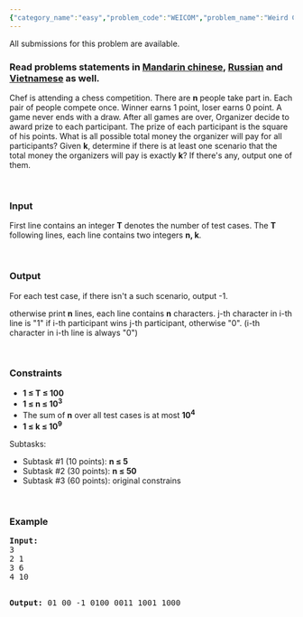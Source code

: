 ```yaml
---
{"category_name":"easy","problem_code":"WEICOM","problem_name":"Weird Competition","languages_supported":{"0":"ADA","1":"ASM","2":"BASH","3":"BF","4":"C","5":"C99 strict","6":"CAML","7":"CLOJ","8":"CLPS","9":"CPP 4.3.2","10":"CPP 6.3","11":"CPP14","12":"CS2","13":"D","14":"ERL","15":"FORT","16":"FS","17":"GO","18":"HASK","19":"ICK","20":"ICON","21":"JAVA","22":"JS","23":"kotlin","24":"LISP clisp","25":"LISP sbcl","26":"LUA","27":"NEM","28":"NICE","29":"NODEJS","30":"PAS fpc","31":"PAS gpc","32":"PERL","33":"PERL6","34":"PHP","35":"PIKE","36":"PRLG","37":"PYPY","38":"PYTH","39":"PYTH 3.5","40":"RUBY","41":"rust","42":"SCALA","43":"SCM chicken","44":"SCM guile","45":"SCM qobi","46":"ST","47":"swift","48":"TCL","49":"TEXT","50":"WSPC"},"max_timelimit":1,"source_sizelimit":50000,"problem_author":"chemthan","problem_tester":"melfice","date_added":"23-08-2017","tags":{"0":"chemthan","1":"constructive","2":"ltime53","3":"medium"},"editorial_url":"https://discuss.codechef.com/problems/WEICOM","time":{"view_start_date":1509210000,"submit_start_date":1509210000,"visible_start_date":1509210000,"end_date":1735669800},"layout":"problem"}
---
```

<span class="solution-visible-txt">All submissions for this problem are available.</span><h3>Read problems statements in <a target="_blank" 
href="http://www.codechef.com/download/translated/LTIME53/mandarin/WEICOM.pdf">Mandarin chinese</a>, <a target="_blank" 
href="http://www.codechef.com/download/translated/LTIME53/russian/WEICOM.pdf">Russian</a> and <a target="_blank" 
href="http://www.codechef.com/download/translated/LTIME53/vietnamese/WEICOM.pdf">Vietnamese</a> as well.</h3>

<p>Chef is attending a chess competition. There are <b>n</b> people take part in. Each pair of people compete once. Winner earns 1 point, loser earns 0 point. A game never ends with a draw. After all games are over, Organizer decide to award prize to each participant. The prize of each participant is the square of his points. What is all possible total money the organizer will pay for all participants? Given <b>k</b>, determine if there is at least one scenario that the total money the organizers will pay is exactly <b>k</b>? If there's any, output one of them.</p>
<p> </p>

<h3>Input</h3>
<p>First line contains an integer <b>T</b> denotes the number of test cases. The <b>T</b> following lines, each line contains two integers <b>n, k</b>.</p>
<p> </p>

<h3>Output</h3>
<p>For each test case, if there isn't a such scenario, output -1.</p>
<p>otherwise print <b>n</b>
 lines, each line contains <b>n</b> characters. j-th character in i-th line is "1" if i-th participant wins j-th participant, otherwise "0". (i-th character in i-th line is always "0")</p>
<p> </p>

<h3>Constraints</h3>
<ul>
<li><b>1 ≤ T ≤ 100</b></li>
<li><b>1 ≤ n ≤ 10<sup>3</sup></b></li>
<li>The sum of <b>n</b> over all test cases is at most <b>10<sup>4</b></li>
<li><b>1 ≤ k ≤ 10<sup>9</sup></b></li>
</ul>
<p></p>
<p>Subtasks:</p>
<ul>
<li>Subtask #1 (10 points): <b>n ≤ 5</b></li>
<li>Subtask #2 (30 points): <b>n ≤ 50</b></li>
<li>Subtask #3 (60 points): original constrains
</ul>
<p> </p>

<h3>Example</h3>
<pre><b>Input:</b>
3
2 1
3 6
4 10

<b>Output:</b>
01
00
-1
0100
0011
1001
1000
</pre>